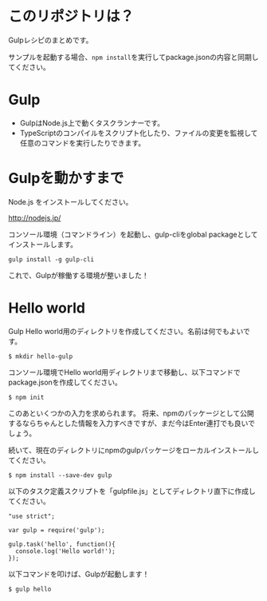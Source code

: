 # このリポジトリは？

Gulpレシピのまとめです。

サンプルを起動する場合、`npm install`を実行してpackage.jsonの内容と同期してください。

# Gulp

* GulpはNode.js上で動くタスクランナーです。
* TypeScriptのコンパイルをスクリプト化したり、ファイルの変更を監視して任意のコマンドを実行したりできます。

# Gulpを動かすまで

Node.js をインストールしてください。

http://nodejs.jp/

コンソール環境（コマンドライン）を起動し、gulp-cliをglobal packageとしてインストールします。

```
gulp install -g gulp-cli
```

これで、Gulpが稼働する環境が整いました！


# Hello world

Gulp Hello world用のディレクトリを作成してください。名前は何でもよいです。

```
$ mkdir hello-gulp
```

コンソール環境でHello world用ディレクトリまで移動し、以下コマンドでpackage.jsonを作成してください。

```
$ npm init
```

このあといくつかの入力を求められます。
将来、npmのパッケージとして公開するならちゃんとした情報を入力すべきですが、まだ今はEnter連打でも良いでしょう。

続いて、現在のディレクトリにnpmのgulpパッケージをローカルインストールしてください。

```
$ npm install --save-dev gulp
```

以下のタスク定義スクリプトを「gulpfile.js」としてディレクトリ直下に作成してください。

```
"use strict";

var gulp = require('gulp');

gulp.task('hello', function(){
  console.log('Hello world!');
});
```

以下コマンドを叩けば、Gulpが起動します！

```
$ gulp hello
```

